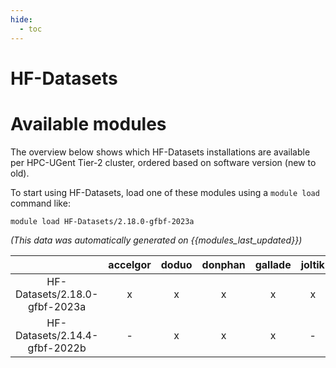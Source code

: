 ```yaml
---
hide:
  - toc
---
```


HF-Datasets
===========

# Available modules


The overview below shows which HF-Datasets installations are available per HPC-UGent Tier-2 cluster, ordered based on software version (new to old).

To start using HF-Datasets, load one of these modules using a `module load` command like:

```shell
module load HF-Datasets/2.18.0-gfbf-2023a
```

*(This data was automatically generated on {{modules_last_updated}})*  

| |accelgor|doduo|donphan|gallade|joltik|shinx|skitty|
| :---: | :---: | :---: | :---: | :---: | :---: | :---: | :---: |
|HF-Datasets/2.18.0-gfbf-2023a|x|x|x|x|x|x|x|
|HF-Datasets/2.14.4-gfbf-2022b|-|x|x|x|-|-|-|

